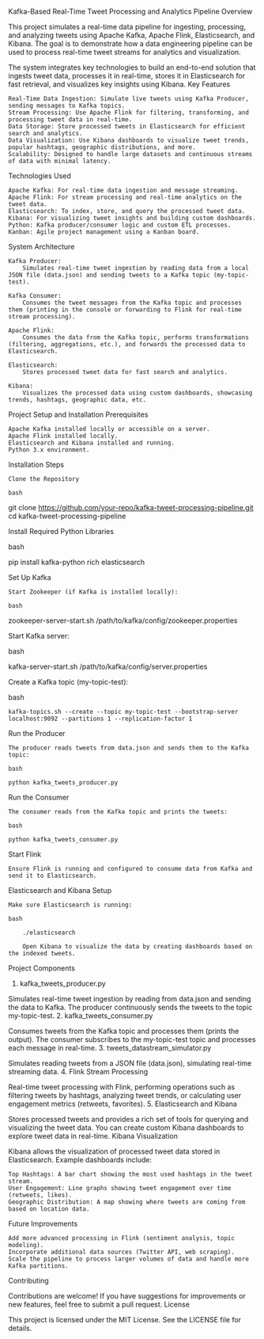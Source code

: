 Kafka-Based Real-Time Tweet Processing and Analytics Pipeline
Overview



This project simulates a real-time data pipeline for ingesting, processing, and analyzing tweets using Apache Kafka, Apache Flink, Elasticsearch, and Kibana. The goal is to demonstrate how a data engineering pipeline can be used to process real-time tweet streams for analytics and visualization.

The system integrates key technologies to build an end-to-end solution that ingests tweet data, processes it in real-time, stores it in Elasticsearch for fast retrieval, and visualizes key insights using Kibana.
Key Features

    Real-Time Data Ingestion: Simulate live tweets using Kafka Producer, sending messages to Kafka topics.
    Stream Processing: Use Apache Flink for filtering, transforming, and processing tweet data in real-time.
    Data Storage: Store processed tweets in Elasticsearch for efficient search and analytics.
    Data Visualization: Use Kibana dashboards to visualize tweet trends, popular hashtags, geographic distributions, and more.
    Scalability: Designed to handle large datasets and continuous streams of data with minimal latency.

Technologies Used

    Apache Kafka: For real-time data ingestion and message streaming.
    Apache Flink: For stream processing and real-time analytics on the tweet data.
    Elasticsearch: To index, store, and query the processed tweet data.
    Kibana: For visualizing tweet insights and building custom dashboards.
    Python: Kafka producer/consumer logic and custom ETL processes.
    Kanban: Agile project management using a Kanban board.

System Architecture

    Kafka Producer:
        Simulates real-time tweet ingestion by reading data from a local JSON file (data.json) and sending tweets to a Kafka topic (my-topic-test).

    Kafka Consumer:
        Consumes the tweet messages from the Kafka topic and processes them (printing in the console or forwarding to Flink for real-time stream processing).

    Apache Flink:
        Consumes the data from the Kafka topic, performs transformations (filtering, aggregations, etc.), and forwards the processed data to Elasticsearch.

    Elasticsearch:
        Stores processed tweet data for fast search and analytics.

    Kibana:
        Visualizes the processed data using custom dashboards, showcasing trends, hashtags, geographic data, etc.

Project Setup and Installation
Prerequisites

    Apache Kafka installed locally or accessible on a server.
    Apache Flink installed locally.
    Elasticsearch and Kibana installed and running.
    Python 3.x environment.

Installation Steps

    Clone the Repository

    bash

git clone https://github.com/your-repo/kafka-tweet-processing-pipeline.git
cd kafka-tweet-processing-pipeline

Install Required Python Libraries

bash

pip install kafka-python rich elasticsearch

Set Up Kafka

    Start Zookeeper (if Kafka is installed locally):

    bash

zookeeper-server-start.sh /path/to/kafka/config/zookeeper.properties

Start Kafka server:

bash

kafka-server-start.sh /path/to/kafka/config/server.properties

Create a Kafka topic (my-topic-test):

bash

    kafka-topics.sh --create --topic my-topic-test --bootstrap-server localhost:9092 --partitions 1 --replication-factor 1

Run the Producer

    The producer reads tweets from data.json and sends them to the Kafka topic:

    bash

    python kafka_tweets_producer.py

Run the Consumer

    The consumer reads from the Kafka topic and prints the tweets:

    bash

    python kafka_tweets_consumer.py

Start Flink

    Ensure Flink is running and configured to consume data from Kafka and send it to Elasticsearch.

Elasticsearch and Kibana Setup

    Make sure Elasticsearch is running:

    bash

        ./elasticsearch

        Open Kibana to visualize the data by creating dashboards based on the indexed tweets.

Project Components
1. kafka_tweets_producer.py

Simulates real-time tweet ingestion by reading from data.json and sending the data to Kafka. The producer continuously sends the tweets to the topic my-topic-test.
2. kafka_tweets_consumer.py

Consumes tweets from the Kafka topic and processes them (prints the output). The consumer subscribes to the my-topic-test topic and processes each message in real-time.
3. tweets_datastream_simulator.py

Simulates reading tweets from a JSON file (data.json), simulating real-time streaming data.
4. Flink Stream Processing

Real-time tweet processing with Flink, performing operations such as filtering tweets by hashtags, analyzing tweet trends, or calculating user engagement metrics (retweets, favorites).
5. Elasticsearch and Kibana

Stores processed tweets and provides a rich set of tools for querying and visualizing the tweet data. You can create custom Kibana dashboards to explore tweet data in real-time.
Kibana Visualization

Kibana allows the visualization of processed tweet data stored in Elasticsearch. Example dashboards include:

    Top Hashtags: A bar chart showing the most used hashtags in the tweet stream.
    User Engagement: Line graphs showing tweet engagement over time (retweets, likes).
    Geographic Distribution: A map showing where tweets are coming from based on location data.

Future Improvements

    Add more advanced processing in Flink (sentiment analysis, topic modeling).
    Incorporate additional data sources (Twitter API, web scraping).
    Scale the pipeline to process larger volumes of data and handle more Kafka partitions.

Contributing

Contributions are welcome! If you have suggestions for improvements or new features, feel free to submit a pull request.
License

This project is licensed under the MIT License. See the LICENSE file for details.
